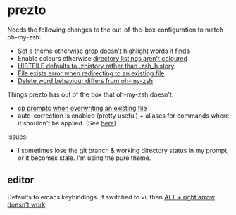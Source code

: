 # prezto

Needs the following changes to the out-of-the-box configuration to match oh-my-zsh:
* Set a theme otherwise [grep doesn't highlight words it finds](https://github.com/sorin-ionescu/prezto/issues/1764)
* Enable colours otherwise [directory listings aren't coloured](https://github.com/sorin-ionescu/prezto/issues/1765)
* [HISTFILE defaults to .zhistory rather than .zsh_history](https://github.com/sorin-ionescu/prezto/issues/1766)
* [File exists error when redirecting to an existing file](https://github.com/sorin-ionescu/prezto/issues/1767)
* [Delete word behaviour differs from oh-my-zsh](https://github.com/sorin-ionescu/prezto/issues/1774)

Things prezto has out of the box that oh-my-zsh doesn't:
* [cp prompts when overwriting an existing file](https://github.com/sorin-ionescu/prezto/issues/1845)
* auto-correction is enabled (pretty useful) + aliases for commands where it shouldn't be applied. (See [here](https://github.com/sorin-ionescu/prezto/blob/f4ca9ebfc913453f98ba6912a8c42684fd742cc1/modules/utility/init.zsh#L13))

Issues:
* I sometimes lose the git branch & working directory status in my prompt, or it becomes stale. I'm using the pure theme.

## editor

Defaults to emacs keybindings. If switched to vi, then [ALT + right arrow doesn't work](https://github.com/sorin-ionescu/prezto/issues/1763)